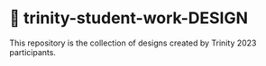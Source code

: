 # 🚀 trinity-student-work-DESIGN
This repository is the collection of designs created by Trinity 2023 participants.
